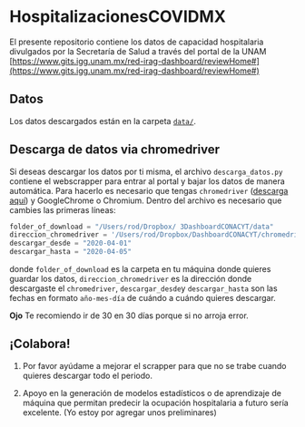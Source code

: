 # HospitalizacionesCOVIDMX

El presente repositorio contiene los datos de capacidad hospitalaria divulgados por la Secretaría de Salud a través del portal de la UNAM
[https://www.gits.igg.unam.mx/red-irag-dashboard/reviewHome#](https://www.gits.igg.unam.mx/red-irag-dashboard/reviewHome#)

## Datos
Los datos descargados están en la carpeta [`data/`](https://github.com/RodrigoZepeda/CapacidadHospitalariaMX/tree/master/data). 

## Descarga de datos via chromedriver

Si deseas descargar los datos por ti misma, el archivo `descarga_datos.py` contiene el webscrapper para entrar al portal y bajar los datos de manera automática. Para hacerlo es necesario que tengas `chromedriver` ([descarga aquí](https://chromedriver.chromium.org)) y GoogleChrome o Chromium. Dentro del archivo es necesario que cambies las primeras líneas:

```python
folder_of_download = "/Users/rod/Dropbox/ 3DashboardCONACYT/data"
direccion_chromedriver = '/Users/rod/Dropbox/DashboardCONACYT/chromedriver'
descargar_desde = "2020-04-01"
descargar_hasta = "2020-04-05"
```

donde `folder_of_download` es la carpeta en tu máquina donde quieres guardar los datos, `direccion_chromedriver` es la dirección donde descargaste el `chromedriver`, `descargar_desde`y `descargar_hasta` son las fechas en formato `año-mes-día` de cuándo a cuándo quieres descargar. 

**Ojo** Te recomiendo ir de 30 en 30 días porque si no arroja error. 

## ¡Colabora!

1. Por favor ayúdame a mejorar el scrapper para que no se trabe cuando quieres descargar todo el periodo.

2. Apoyo en la generación de modelos estadísticos o de aprendizaje de máquina que permitan predecir la ocupación hospitalaria a futuro sería excelente. (Yo estoy por agregar unos preliminares)